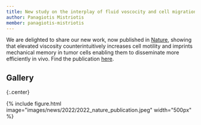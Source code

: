 ```yaml
---
title: New study on the interplay of fluid voscocity and cell migration now published in Nature!
author: Panagiotis Mistriotis
member: panagiotis-mistriotis
---
```


We are delighted to share our new work, now published in [Nature](https://www.nature.com/), showing that elevated viscosity counterintuitively increases cell motility and imprints mechanical memory in tumor cells enabling them to disseminate more efficiently in vivo. Find the publication [here](https://www.nature.com/articles/s41586-022-05394-6).

## Gallery

{:.center}

{%
  include figure.html
  image="images/news/2022/2022_nature_publication.jpeg"
  width="500px"
%}
